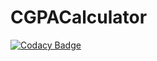 # CGPACalculator
[![Codacy Badge](https://api.codacy.com/project/badge/Grade/5886091952374871a2b94ce6c568ebcb)](https://app.codacy.com/app/abhinavtk97/CGPACalculator?utm_source=github.com&utm_medium=referral&utm_content=abhinavtk97/CGPACalculator&utm_campaign=Badge_Grade_Dashboard)